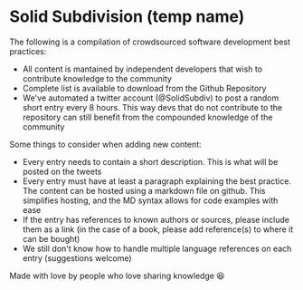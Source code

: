 Solid Subdivision (temp name)
=============================

The following is a compilation of crowdsourced software development best practices: 

* All content is mantained by independent developers that wish to contribute knowledge to the community
* Complete list is available to download from the Github Repository
* We've automated a twitter account (@SolidSubdiv) to post a random short entry every 8 hours. This way devs that do not contribute to the repository can still benefit from the compounded knowledge of the community

Some things to consider when adding new content:
* Every entry needs to contain a short description. This is what will be posted on the tweets
* Every entry must have at least a paragraph explaining the best practice. The content can be hosted using a markdown file on github. This simplifies hosting, and the MD syntax allows for code examples with ease
* If the entry has references to known authors or sources, please include them as a link (in the case of a book, please add reference(s) to where it can be bought)
* We still don't know how to handle multiple language references on each entry (suggestions welcome)

Made with love by people who love sharing knowledge :laughing:
